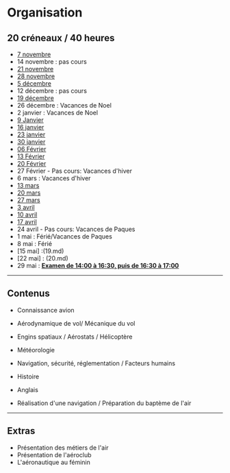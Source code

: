 # Organisation

## 20 créneaux / 40 heures

* [7 novembre](1.md)
* 14 novembre : pas cours
* [21 novembre](2.md)
* [28 novembre](3.md)
* [5 décembre ](4.md)
* 12 décembre : pas cours
* [19 décembre](5.md)
* 26 décembre : Vacances de Noel
* 2 janvier : Vacances de Noel
* [9 Janvier](6.md)
* [16 janvier](7.md)
* [23 janvier](8.md)
* [30 janvier](9.md)
* [06 Février](10.md)
* [13 Février](11.md)
* [20 Février](12.md)
* 27 Février - Pas cours: Vacances d'hiver
* 6 mars : Vacances d'hiver
* [13 mars](13.md)
* [20 mars](14.md)
* [27 mars](15.md)
* [3 avril](16.md)
* [10 avril](17.md)
* [17 avril](18.md)
* 24 avril - Pas cours: Vacances de Paques
* 1 mai : Férié/Vacances de Paques
* 8 mai : Férié
* [15 mai] :(19.md)
* [22 mai] : (20.md)
* 29 mai : [**Examen de 14:00 à 16:30, puis de 16:30 à 17:00**](https://www.education.gouv.fr/cid136923/au-bo-du-6-decembre-2018-session-2019-du-brevet-d-initiation-aeronautique-et-du-certificat-d-aptitude-a-l-enseignement-aeronautique.html)


---
## Contenus

* Connaissance avion
* Aérodynamique de vol/ Mécanique du vol
* Engins spatiaux / Aérostats / Hélicoptère
* Météorologie
* Navigation, sécurité, réglementation / Facteurs humains
* Histoire
* Anglais

* Réalisation d'une navigation / Préparation du baptème de l'air

---
## Extras
* Présentation des métiers de l'air
* Présentation de l'aéroclub
* L'aéronautique au féminin

